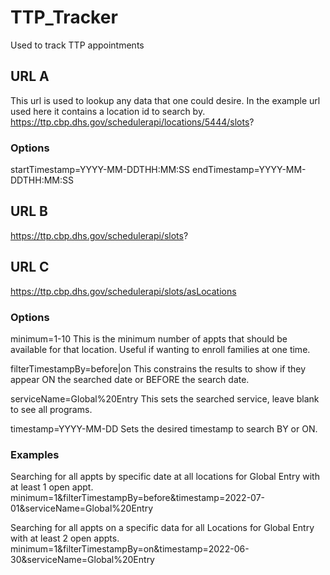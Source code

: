 # TTP_Tracker
Used to track TTP appointments


## URL A
This url is used to lookup any data that one could desire. In the example url used here it contains a location id to search by.
https://ttp.cbp.dhs.gov/schedulerapi/locations/5444/slots?

### Options
startTimestamp=YYYY-MM-DDTHH:MM:SS
endTimestamp=YYYY-MM-DDTHH:MM:SS


## URL B
https://ttp.cbp.dhs.gov/schedulerapi/slots?

## URL C
https://ttp.cbp.dhs.gov/schedulerapi/slots/asLocations

### Options
minimum=1-10
This is the minimum number of appts that should be available for that location. Useful if wanting to enroll families at one time.

filterTimestampBy=before|on
This constrains the results to show if they appear ON the searched date or BEFORE the search date.

serviceName=Global%20Entry
This sets the searched service, leave blank to see all programs.

timestamp=YYYY-MM-DD
Sets the desired timestamp to search BY or ON.

### Examples
Searching for all appts by specific date at all locations for Global Entry with at least 1 open appt.
minimum=1&filterTimestampBy=before&timestamp=2022-07-01&serviceName=Global%20Entry

Searching for all appts on a specific data for all Locations for Global Entry with at least 2 open appts.
minimum=1&filterTimestampBy=on&timestamp=2022-06-30&serviceName=Global%20Entry

